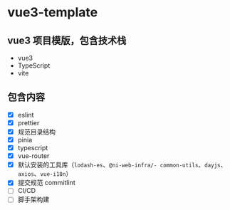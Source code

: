 # vue3-template

## vue3 项目模版，包含技术栈

- vue3
- TypeScript
- vite

## 包含内容

- [x] eslint
- [x] prettier
- [x] 规范目录结构
- [x] pinia
- [x] typescript
- [x] vue-router
- [x] 默认安装的工具库（`lodash-es`、`@ni-web-infra/- common-utils`、`dayjs`、`axios`、`vue-i18n`）
- [x] 提交规范 commitlint
- [ ] CI/CD
- [ ] 脚手架构建
